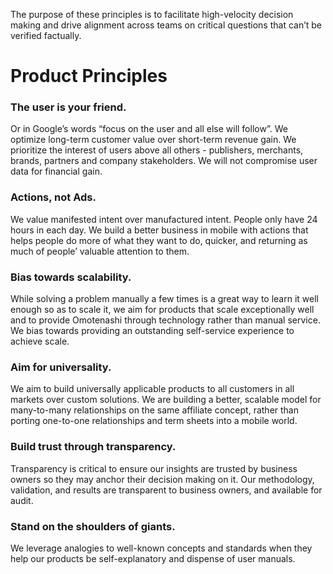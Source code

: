 The purpose of these principles is to facilitate high-velocity decision making and drive alignment across teams on critical questions that can’t be verified factually.

# Product Principles
### The user is your friend.
Or in Google’s words “focus on the user and all else will follow”.  We optimize long-term customer value over short-term revenue gain. We prioritize the interest of users above all others - publishers, merchants, brands, partners and company stakeholders. We will not compromise user data for financial gain.

### Actions, not Ads. 
We value manifested intent over manufactured intent. People only have 24 hours in each day. We build a better business in mobile with actions that helps people do more of what they want to do, quicker, and returning as much of people’ valuable attention to them. 

### Bias towards scalability. 
While solving a problem manually a few times is a great way to learn it well enough so as to scale it, we aim for products that scale exceptionally well and to provide Omotenashi through technology rather than manual service. We bias towards providing an outstanding self-service experience to achieve scale. 

### Aim for universality.
We aim to build universally applicable products to all customers in all markets over custom solutions. We are building a better, scalable model for many-to-many relationships on the same affiliate concept, rather than porting one-to-one relationships and term sheets into a mobile world.

### Build trust through transparency.
Transparency is critical to ensure our insights are trusted by business owners so they may anchor their decision making on it. Our methodology, validation, and results are transparent to business owners, and available for audit. 

### Stand on the shoulders of giants. 
We leverage analogies to well-known concepts and standards when they help our products be self-explanatory and dispense of user manuals.
